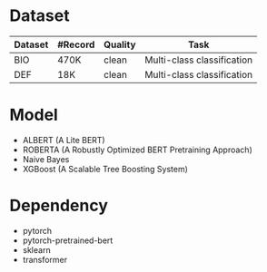 # Dataset

| Dataset | #Record | Quality | Task                      |
|---------|---------|---------|---------------------------|
| BIO     | 470K    | clean   | Multi-class classification|
| DEF     | 18K     | clean   | Multi-class classification|

# Model
- ALBERT (A Lite BERT)
- ROBERTA (A Robustly Optimized BERT Pretraining Approach)
- Naive Bayes
- XGBoost (A Scalable Tree Boosting System) 

# Dependency
- pytorch
- pytorch-pretrained-bert
- sklearn
- transformer
